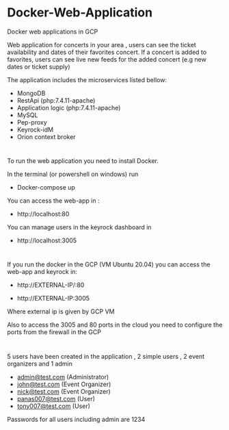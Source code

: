 # Docker-Web-Application
Docker web applications in GCP 

Web application for concerts in your area , users can see the ticket availability and dates of their favorites concert. 
If a concert is added to favorites, users can see live new feeds for the added concert (e.g new dates or ticket supply)

The application includes the microservices listed bellow:
- MongoDB
- RestApi (php:7.4.11-apache)
- Application logic (php:7.4.11-apache)
- MySQL 
- Pep-proxy
- Keyrock-idM
- Orion context broker

#
To run the web application you need to install Docker.

In the terminal (or powershell on windows) run

- Docker-compose up 

You can access the web-app in :

- http://localhost:80

You can manage users in the keyrock dashboard in 

- http://localhost:3005

#
If you run the docker in the GCP (VM Ubuntu 20.04) you can access the web-app and keyrock in:

- http://EXTERNAL-IP/:80
  
- http://EXTERNAL-IP:3005
  
Where external ip is given by GCP VM 

Also to access the 3005 and 80 ports in the cloud you need to configure the ports from the firewall in the GCP

#
5 users have been created in the application , 2 simple users , 2 event organizers and 1 admin

- admin@test.com (Administrator)
- john@test.com (Event Organizer)
- nick@test.com (Event Organizer)
- panas007@test.com (User)
- tony007@test.com (User)

Passwords for all users including admin are 1234
